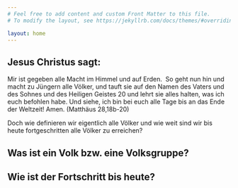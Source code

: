```yaml
---
# Feel free to add content and custom Front Matter to this file.
# To modify the layout, see https://jekyllrb.com/docs/themes/#overriding-theme-defaults

layout: home
---
```

## Jesus Christus sagt:
Mir ist gegeben alle Macht im Himmel und auf Erden.  So geht nun hin und macht zu Jüngern alle Völker, und tauft sie auf den Namen des Vaters und des Sohnes und des Heiligen Geistes 20 und lehrt sie alles halten, was ich euch befohlen habe. Und siehe, ich bin bei euch alle Tage bis an das Ende der Weltzeit! Amen.
(Matthäus 28,18b-20)

Doch wie definieren wir eigentlich alle Völker und wie weit sind wir bis heute fortgeschritten alle Völker zu erreichen?

## Was ist ein Volk bzw. eine Volksgruppe?

## Wie ist der Fortschritt bis heute?
